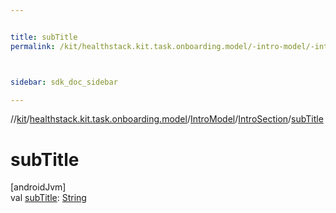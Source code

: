 ```yaml
---


title: subTitle
permalink: /kit/healthstack.kit.task.onboarding.model/-intro-model/-intro-section/sub-title.html



sidebar: sdk_doc_sidebar

---
```



//[kit](/kit.html)/[healthstack.kit.task.onboarding.model](../../index.html)/[IntroModel](../index.html)/[IntroSection](index.html)/[subTitle](sub-title.html)



# subTitle



[androidJvm]\
val [subTitle](sub-title.html): [String](https://kotlinlang.org/api/latest/jvm/stdlib/kotlin/-string/index.html)






